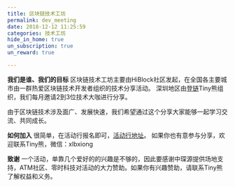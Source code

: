 ```yaml
---
title: 区块链技术工坊
permalink: dev_meeting
date: 2018-12-12 11:25:59
categories: 技术工坊
hide_in_home: true
un_subscription: true
un_reward: true

---
```


**我们是谁、我们的目标**
区块链技术工坊主要由HiBlock社区发起，在全国各主要城市由一群热爱区块链技术开发者组织的技术分享活动。
深圳地区由[登链](https://upchain.ke.qq.com/?tuin=bd898bbf)Tiny熊组织，我们每月邀请2到3位技术大咖进行分享。

由于区块链技术涉及面广、发展快速，我们希望通过这个分享大家能够一起学习交流、共同成长。

**如何加入**
很简单，在活动行报名即可，[活动行地址](http://hiblock.huodongxing.com/)。
如果你也有意参与分享，欢迎联系Tiny熊，微信：xlbxiong

**致谢**
一个活动，单靠几个爱好的的兴趣是不够的，因此要感谢中琛源提供场地支持，ATM社区、零时科技对活动的大力赞助。如果你有兴趣赞助，请联系Tiny熊了解权益和义务。
